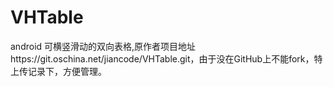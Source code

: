 # VHTable
android 可横竖滑动的双向表格,原作者项目地址https://git.oschina.net/jiancode/VHTable.git，由于没在GitHub上不能fork，特上传记录下，方便管理。
